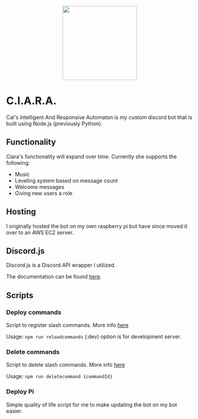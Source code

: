 ﻿<p align="center">
  <img src="images/CiaraLogo.jpg" width="200">
</p>

# C.I.A.R.A.

Cal's Intelligent And Responsive Automaton is my custom discord bot that is built using Node.js (previously Python).

## Functionality

Ciara's functionality will expand over time. Currently she supports the following:

- Music
- Leveling system based on message count
- Welcome messages
- Giving new users a role

## Hosting

I originally hosted the bot on my own raspberry pi but have since moved it over to an AWS EC2 server.

## Discord.js

Discord.js is a Discord API wrapper I utilized.

The documentation can be found [here](https://discord.js.org/#/).

## Scripts

### Deploy commands

Script to register slash commands. More info [here](https://discordjs.guide/creating-your-bot/command-deployment.html#command-registration)

Usage: `npm run reloadcommands` (:dev) option is for development server.

### Delete commands

Script to delete slash commands. More info [here](https://discordjs.guide/slash-commands/deleting-commands.html#deleting-specific-commands)

Usage: `npm run deletecommand {commandId}`

### Deploy Pi

Simple quality of life script for me to make updating the bot on my bot easier.
